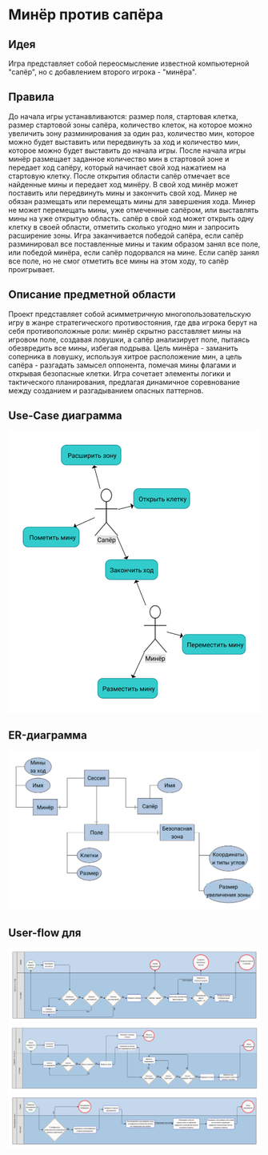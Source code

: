 # Минёр против сапёра

## Идея
Игра представляет собой переосмысление известной компьютерной "сапёр", но с добавлением второго игрока - "минёра".

## Правила
До начала игры устанавливаются: размер поля, стартовая клетка, размер стартовой зоны сапёра, количество клеток, на которое можно увеличить зону разминирования за один раз, количество мин, которое можно будет выставить или передвинуть за ход и количество мин, которое можно будет выставить до начала игры. После начала игры минёр размещает заданное количество мин в стартовой зоне и передает ход сапёру, который начинает свой ход нажатием на стартовую клетку. После открытия области сапёр отмечает все найденные мины и передает ход минёру. В свой ход минёр может поставить или передвинуть мины и закончить свой ход. Минер не обязан размещать или перемещать мины для завершения хода. Минер не может перемещать мины, уже отмеченные сапёром, или выставлять мины на уже открытую область. сапёр в свой ход может открыть одну клетку в своей области, отметить сколько угодно мин и запросить расширение зоны.
Игра заканчивается победой сапёра, если сапёр разминировал все поставленные мины и таким образом занял все поле, или победой минёра, если сапёр подорвался на мине. Если сапёр занял все поле, но не смог отметить все мины на этом ходу, то сапёр проигрывает.

## Описание предметной области
Проект представляет собой асимметричную многопользовательскую игру в жанре стратегического противостояния, где два игрока берут на себя противоположные роли: минёр скрытно расставляет мины на игровом поле, создавая ловушки, а сапёр анализирует поле, пытаясь обезвредить все мины, избегая подрыва. Цель минёра - заманить соперника в ловушку, используя хитрое расположение мин, а цель сапёра - разгадать замысел оппонента, помечая мины флагами и открывая безопасные клетки. Игра сочетает элементы логики и тактического планирования, предлагая динамичное соревнование между созданием и разгадыванием опасных паттернов.

## Use-Case диаграмма
![Use-Case](./docs/img/use-cases.svg)

## ER-диаграмма
![ER](./docs/img/er.svg)

## User-flow для 
![User-Flow-Open-Tile](./docs/img/user-flow-open-tile.svg)
![User-Flow-Move-Mine](./docs/img/user-flow-move-mine.svg)
![User-Flow-Exp-Zone](./docs/img/user-flow-exp-zone.svg)